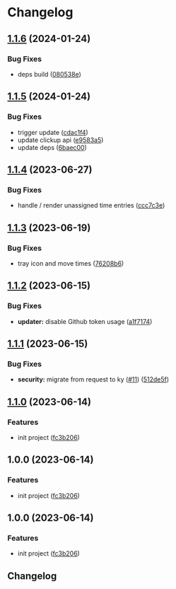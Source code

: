 # Changelog

## [1.1.6](https://github.com/arnaud-ritti/clickup-timer/compare/v1.1.5...v1.1.6) (2024-01-24)


### Bug Fixes

* deps build ([080538e](https://github.com/arnaud-ritti/clickup-timer/commit/080538ef9f09f2cfb11d0e2929a2f942987b5810))

## [1.1.5](https://github.com/arnaud-ritti/clickup-timer/compare/v1.1.4...v1.1.5) (2024-01-24)


### Bug Fixes

* trigger update ([cdac1f4](https://github.com/arnaud-ritti/clickup-timer/commit/cdac1f4f061436562b76490b1983f5789e2a8972))
* update clickup api ([e9583a5](https://github.com/arnaud-ritti/clickup-timer/commit/e9583a5a4fb9c3a7c328fbe711634df86a6857b5))
* update deps ([6baec00](https://github.com/arnaud-ritti/clickup-timer/commit/6baec00648cf0a2080c359b876d3a30f855e4994))

## [1.1.4](https://github.com/arnaud-ritti/clickup-timer/compare/v1.1.3...v1.1.4) (2023-06-27)


### Bug Fixes

* handle / render unassigned time entries ([ccc7c3e](https://github.com/arnaud-ritti/clickup-timer/commit/ccc7c3eaa8876f8545cb5dd17c3ddc7c32fdfc25))

## [1.1.3](https://github.com/arnaud-ritti/clickup-timer/compare/v1.1.2...v1.1.3) (2023-06-19)


### Bug Fixes

* tray icon and move times ([76208b6](https://github.com/arnaud-ritti/clickup-timer/commit/76208b67abbcca71810e84c0a4015f388e7893de))

## [1.1.2](https://github.com/arnaud-ritti/clickup-timer/compare/v1.1.1...v1.1.2) (2023-06-15)


### Bug Fixes

* **updater:** disable Github token usage ([a1f7174](https://github.com/arnaud-ritti/clickup-timer/commit/a1f71749bb71cee489ada033579e12636e3d9785))

## [1.1.1](https://github.com/arnaud-ritti/clickup-timer/compare/v1.1.0...v1.1.1) (2023-06-15)


### Bug Fixes

* **security:** migrate from request to ky ([#11](https://github.com/arnaud-ritti/clickup-timer/issues/11)) ([512de5f](https://github.com/arnaud-ritti/clickup-timer/commit/512de5ff4813546f4d494907cb186bb83eb15b20))

## [1.1.0](https://github.com/arnaud-ritti/clickup-timer/compare/v1.0.0...v1.1.0) (2023-06-14)


### Features

* init project ([fc3b206](https://github.com/arnaud-ritti/clickup-timer/commit/fc3b206b0ef126fcbb7edde0d28ae619ecfaf2ee))

## 1.0.0 (2023-06-14)


### Features

* init project ([fc3b206](https://github.com/arnaud-ritti/clickup-timer/commit/fc3b206b0ef126fcbb7edde0d28ae619ecfaf2ee))

## 1.0.0 (2023-06-14)


### Features

* init project ([fc3b206](https://github.com/arnaud-ritti/clickup-timer/commit/fc3b206b0ef126fcbb7edde0d28ae619ecfaf2ee))

## Changelog
